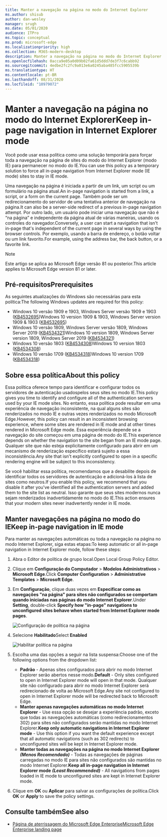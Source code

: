 ```yaml
---
title: Manter a navegação na página no modo do Internet Explorer
ms.author: shisub
author: dan-wesley
manager: srugh
ms.date: 05/01/2020
audience: ITPro
ms.topic: conceptual
ms.prod: microsoft-edge
ms.localizationpriority: high
ms.collection: M365-modern-desktop
description: Manter a navegação na página no modo do Internet Explorer
ms.openlocfilehash: 0acca9e05a0d09b02fa61d5ddd7de3f7c6cabb92
ms.sourcegitcommit: 4edbe2fc2fc9a013e6a0245aba485fcc5905539b
ms.translationtype: HT
ms.contentlocale: pt-BR
ms.lasthandoff: 08/31/2020
ms.locfileid: "10979072"
---
```

# <span data-ttu-id="02849-103">Manter a navegação na página no modo do Internet Explorer</span><span class="sxs-lookup"><span data-stu-id="02849-103">Keep in-page navigation in Internet Explorer mode</span></span>

<span data-ttu-id="02849-104">Você pode usar essa política como uma solução temporária para forçar toda a navegação na página de sites do modo do Internet Explorer (modo IE) para permanecer no modo do IE.</span><span class="sxs-lookup"><span data-stu-id="02849-104">You can use this policy as a temporary solution to force all in-page navigation from Internet Explorer mode (IE mode) sites to stay in IE mode.</span></span>

<span data-ttu-id="02849-105">Uma navegação na página é iniciada a partir de um link, um script ou um formulário na página atual.</span><span class="sxs-lookup"><span data-stu-id="02849-105">An in-page navigation is started from a link, a script, or a form on the current page.</span></span> <span data-ttu-id="02849-106">Também pode ser um redirecionamento do servidor de uma tentativa anterior de navegação na página.</span><span class="sxs-lookup"><span data-stu-id="02849-106">It can also be a server-side redirect of a previous in-page navigation attempt.</span></span> <span data-ttu-id="02849-107">Por outro lado, um usuário pode iniciar uma navegação que não é “na página” e independente da página atual de várias maneiras, usando os controles do navegador.</span><span class="sxs-lookup"><span data-stu-id="02849-107">Conversely, a user can start a navigation that isn't in-page that's independent of the current page in several ways by using the browser controls.</span></span> <span data-ttu-id="02849-108">Por exemplo, usando a barra de endereço, o botão voltar ou um link favorito.</span><span class="sxs-lookup"><span data-stu-id="02849-108">For example, using the address bar, the back button, or a favorite link.</span></span>

>[!NOTE]
><span data-ttu-id="02849-109">Este artigo se aplica ao Microsoft Edge versão 81 ou posterior.</span><span class="sxs-lookup"><span data-stu-id="02849-109">This article applies to Microsoft Edge version 81 or later.</span></span>

## <span data-ttu-id="02849-110">Pré-requisitos</span><span class="sxs-lookup"><span data-stu-id="02849-110">Prerequisites</span></span>

<span data-ttu-id="02849-111">As seguintes atualizações do Windows são necessárias para esta política:</span><span class="sxs-lookup"><span data-stu-id="02849-111">The following Windows updates are required for this policy:</span></span>

- <span data-ttu-id="02849-112">Windows 10 versão 1909 e 1903, Windows Server versão 1909 e 1903 ([KB4532695](https://support.microsoft.com/help/4532695))</span><span class="sxs-lookup"><span data-stu-id="02849-112">Windows 10 version 1909 & 1903, Windows Server version 1909 & 1903  ([KB4532695](https://support.microsoft.com/help/4532695))</span></span>
- <span data-ttu-id="02849-113">Windows 10 versão 1809, Windows Server versão 1809, Windows Server 2019 ([KB4534321](https://support.microsoft.com/help/4534321))</span><span class="sxs-lookup"><span data-stu-id="02849-113">Windows 10 version 1809, Windows Server version 1809, Windows Server 2019 ([KB4534321](https://support.microsoft.com/help/4534321))</span></span>
- <span data-ttu-id="02849-114">Windows 10 versão 1803 ([KB4534308](https://support.microsoft.com/help/4534308))</span><span class="sxs-lookup"><span data-stu-id="02849-114">Windows 10 version 1803 ([KB4534308](https://support.microsoft.com/help/4534308))</span></span>
- <span data-ttu-id="02849-115">Windows 10 versão 1709 ([KB4534318](https://support.microsoft.com/help/4534318))</span><span class="sxs-lookup"><span data-stu-id="02849-115">Windows 10 version 1709 ([KB4534318](https://support.microsoft.com/help/4534318))</span></span>


## <span data-ttu-id="02849-116">Sobre essa política</span><span class="sxs-lookup"><span data-stu-id="02849-116">About this policy</span></span>

<span data-ttu-id="02849-117">Essa política oferece tempo para identificar e configurar todos os servidores de autenticação usados ​​pelos seus sites no modo IE.</span><span class="sxs-lookup"><span data-stu-id="02849-117">This policy gives you time to identify and configure all of the authentication servers used by your IE mode sites.</span></span> <span data-ttu-id="02849-118">No entanto, essa política pode resultar em uma experiência de navegação inconsistente, na qual alguns sites são renderizados no modo IE e outras vezes renderizados no modo Microsoft Edge.</span><span class="sxs-lookup"><span data-stu-id="02849-118">However, this policy can result in an inconsistent browsing experience, where some sites are rendered in IE mode and at other times rendered in Microsoft Edge mode.</span></span> <span data-ttu-id="02849-119">Essa experiência depende se a navegação do site começou em uma página de modo do IE.</span><span class="sxs-lookup"><span data-stu-id="02849-119">This experience depends on whether the navigation to the site began from an IE mode page.</span></span> <span data-ttu-id="02849-120">Qualquer site que não esteja explicitamente configurado para abrir em um mecanismo de renderização específico estará sujeito a essa inconsistência.</span><span class="sxs-lookup"><span data-stu-id="02849-120">Any site that isn't explicitly configured to open in a specific rendering engine will be subject to this inconsistency.</span></span>

<span data-ttu-id="02849-121">Se você habilitar essa política, recomendamos que a desabilite depois de identificar todos os servidores de autenticação e adicioná-los à lista de sites como neutros.</span><span class="sxs-lookup"><span data-stu-id="02849-121">If you enable this policy, we recommend that you disable it after you've identified all the authentication servers and added them to the site list as neutral.</span></span> <span data-ttu-id="02849-122">Isso garante que seus sites modernos nunca sejam renderizados inadvertidamente no modo do IE.</span><span class="sxs-lookup"><span data-stu-id="02849-122">This action ensures that your modern sites never inadvertently render in IE mode.</span></span>

## <span data-ttu-id="02849-123">Manter navegações na página no modo do IE</span><span class="sxs-lookup"><span data-stu-id="02849-123">Keep in-page navigation in IE mode</span></span>

<span data-ttu-id="02849-124">Para manter as navegações automáticas ou toda a navegação na página no modo Internet Explorer, siga estas etapas:</span><span class="sxs-lookup"><span data-stu-id="02849-124">To keep automatic or all in-page navigation in Internet Explorer mode, follow these steps:</span></span>

1. <span data-ttu-id="02849-125">Abra o Editor de política de grupo local.</span><span class="sxs-lookup"><span data-stu-id="02849-125">Open Local Group Policy Editor.</span></span>
2. <span data-ttu-id="02849-126">Clique em **Configuração do Computador** > **Modelos Administrativos** > **Microsoft Edge**.</span><span class="sxs-lookup"><span data-stu-id="02849-126">Click **Computer Configuration** > **Administrative Templates** > **Microsoft Edge**.</span></span>
3. <span data-ttu-id="02849-127">Em **Configuração**, clique duas vezes em **Especificar como as navegações "na página" para sites não configurados se comportam quando iniciadas nas páginas do modo Internet Explorer**.</span><span class="sxs-lookup"><span data-stu-id="02849-127">Under **Setting**, double-click **Specify how "in-page" navigations to unconfigured sites behave when started from Internet Explorer mode pages**.</span></span>

   ![Configuração de política na página](media/edge-learnmore-inpage-nav/learnmore-in-page-nav-settings.png)

4. <span data-ttu-id="02849-129">Selecione **Habilitado**</span><span class="sxs-lookup"><span data-stu-id="02849-129">Select **Enabled**</span></span> 

   ![Habilitar política na página](media/edge-learnmore-inpage-nav/learnmore-in-page-nav-enable.png)

5. <span data-ttu-id="02849-131">Escolha uma das opções a seguir na lista suspensa:</span><span class="sxs-lookup"><span data-stu-id="02849-131">Choose one of the following options from the dropdown list:</span></span>

   - <span data-ttu-id="02849-132">**Padrão** - Apenas sites configurados para abrir no modo Internet Explorer serão abertos nesse modo.</span><span class="sxs-lookup"><span data-stu-id="02849-132">**Default** - Only sites configured to open in Internet Explorer mode will open in that mode.</span></span> <span data-ttu-id="02849-133">Qualquer site não configurado para abrir no modo Internet Explorer será redirecionado de volta ao Microsoft Edge.</span><span class="sxs-lookup"><span data-stu-id="02849-133">Any site not configured to open in Internet Explorer mode will be redirected back to Microsoft Edge.</span></span>
   - <span data-ttu-id="02849-134">**Manter apenas navegações automáticas no modo Internet Explorer** - Use essa opção se desejar a experiência padrão, exceto que todas as navegações automáticas (como redirecionamentos 302) para sites não configurados serão mantidas no modo Internet Explorer.</span><span class="sxs-lookup"><span data-stu-id="02849-134">**Keep only automatic navigations in Internet Explorer mode** - Use this option if you want the default experience except that all automatic navigations (such as 302 redirects) to unconfigured sites will be kept in Internet Explorer mode.</span></span>
   - <span data-ttu-id="02849-135">**Manter todas as navegações na página no modo Internet Explorer** ***(Menos Recomendado)*** - Todas as navegações de páginas carregadas no modo IE para sites não configurados são mantidas no modo Internet Explorer.</span><span class="sxs-lookup"><span data-stu-id="02849-135">**Keep all in-page navigation in Internet Explorer mode** ***(Least Recommended)*** - All navigations from pages loaded in IE mode to unconfigured sites are kept in Internet Explorer mode.</span></span>

6. <span data-ttu-id="02849-136">Clique em **OK** ou **Aplicar** para salvar as configurações de política.</span><span class="sxs-lookup"><span data-stu-id="02849-136">Click **OK** or **Apply** to save the policy settings.</span></span>

## <span data-ttu-id="02849-137">Consulte também</span><span class="sxs-lookup"><span data-stu-id="02849-137">See also</span></span>

- [<span data-ttu-id="02849-138">Página de aterrissagem do Microsoft Edge Enterprise</span><span class="sxs-lookup"><span data-stu-id="02849-138">Microsoft Edge Enterprise landing page</span></span>](https://aka.ms/EdgeEnterprise)
